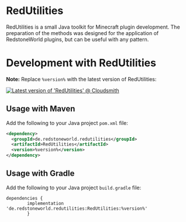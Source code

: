 # RedUtilities

RedUtilities is a small Java toolkit for Minecraft plugin development. The preparation of the methods was designed for the application of RedstoneWorld plugins, but can be useful with any pattern.

# Development with RedUtilities

**Note:** Replace `%version%` with the latest version of RedUtilities:

[![Latest version of 'RedUtilities' @ Cloudsmith](https://api-prd.cloudsmith.io/v1/badges/version/redstoneworld/RedUtilities/maven/RedUtilities/latest/a=noarch;xg=de.redstoneworld.redutilities/?render=true&show_latest=true)](https://cloudsmith.io/~redstoneworld/repos/RedUtilities/packages/detail/maven/RedUtilities/latest/a=noarch;xg=de.redstoneworld.redutilities/)

## Usage with Maven

Add the following to your Java project `pom.xml` file:

```xml
<dependency>
  <groupId>de.redstoneworld.redutilities</groupId>
  <artifactId>RedUtilities</artifactId>
  <version>%version%</version>
</dependency>
```

## Usage with Gradle

Add the following to your Java project `build.gradle` file:

```text
dependencies {
        implementation 'de.redstoneworld.redutilities:RedUtilities:%version%'
        }
```